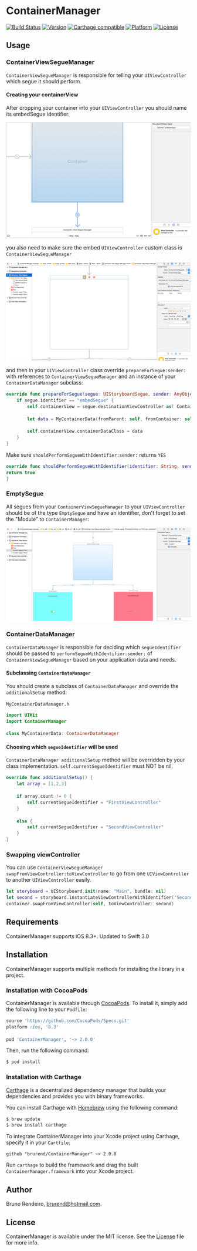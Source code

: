 # ContainerManager

[![Build Status](https://travis-ci.org/brurend/ContainerManager.svg?branch=master)](https://travis-ci.org/brurend/ContainerManager)
[![Version](https://img.shields.io/cocoapods/v/ContainerManager.svg?style=flat)](http://cocoapods.org/pods/ContainerManager)
[![Carthage compatible](https://img.shields.io/badge/Carthage-compatible-4BC51D.svg?style=flat)](https://github.com/Carthage/Carthage)
[![Platform](https://img.shields.io/cocoapods/p/ContainerManager.svg?style=flat)](http://cocoapods.org/pods/ContainerManager)
[![License](https://img.shields.io/cocoapods/l/ContainerManager.svg?style=flat)](http://cocoapods.org/pods/ContainerManager)

## Usage

### ContainerViewSegueManager

`ContainerViewSegueManager` is responsible for telling your `UIViewController` which segue it should perform.

#### Creating your containerView

After dropping your container into your `UIViewController` you should name its embedSegue identifier:

![Screenshots/EmbedSegueSS.png](Screenshots/EmbedSegueSS.png)

you also need to make sure the embed `UIViewController` custom class is `ContainerViewSegueManager`

![Screenshots/ContainerViewSegueManagerSS.png](Screenshots/ContainerViewSegueManagerSS.png)

and then in your `UIViewController` class override `prepareForSegue:sender:` with references to `ContainerViewSegueManager` and
an instance of your `ContainerDataManager` subclass:

```swift
override func prepareForSegue(segue: UIStoryboardSegue, sender: AnyObject?) {
    if segue.identifier == "embedSegue" {
    	self.containerView = segue.destinationViewController as! ContainerViewSegueManager
            
        let data = MyContainerData(fromParent: self, fromContainer: self.containerView)
            
        self.containerView.containerDataClass = data
    }
}
```

Make sure `shouldPerformSegueWithIdentifier:sender:` returns `YES`

```swift
override func shouldPerformSegueWithIdentifier(identifier: String, sender: AnyObject?) -> Bool {
return true
}
```

### EmptySegue

All segues from your `ContainerViewSegueManager` to your `UIViewController` should be of the type `EmptySegue` and have an identifier, don't forget to set the "Module" to `ContainerManager`:

![Screenshots/EmptySegueSS.png](Screenshots/EmptySegueSS.png)

### ContainerDataManager

`ContainerDataManager` is responsible for deciding which `segueIdentifier` should be passed to `performSegueWithIdentifier:sender:` of `ContainerViewSegueManager` based on your application data and needs.

#### Subclassing `ContainerDataManager`

You should create a subclass of `ContainerDataManager` and override the `additionalSetup` method:

`MyContainerDataManager.h`
```swift
import UIKit
import ContainerManager

class MyContainerData: ContainerDataManager
```

#### Choosing which `segueIdentifier` will be used

`ContainerDataManager additionalSetup` method will be overridden by your class implementation. `self.currentSegueIdentifier` must NOT be nil.

```swift
override func additionalSetup() {
    let array = [1,2,3]
        
    if array.count != 0 {
        self.currentSegueIdentifier = "FirstViewController"
    }
            
	else {
        self.currentSegueIdentifier = "SecondViewController"
    }
}
```

### Swapping viewController

You can use `ContainerViewSegueManager swapFromViewController:toViewController` to go from one `UIViewController` to another `UIViewController` easily.

```swift
let storyboard = UIStoryboard.init(name: "Main", bundle: nil)
let second = storyboard.instantiateViewControllerWithIdentifier("SecondViewController")        
container.swapFromViewController(self, toViewController: second)
```

## Requirements

ContainerManager supports iOS 8.3+. Updated to Swift 3.0

## Installation
ContainerManager supports multiple methods for installing the library in a project.

### Installation with CocoaPods

ContainerManager is available through [CocoaPods](http://cocoapods.org). To install
it, simply add the following line to your `Podfile`:

```ruby
source 'https://github.com/CocoaPods/Specs.git'
platform :ios, '8.3'

pod 'ContainerManager', '~> 2.0.0'
```

Then, run the following command:

```bash
$ pod install
```

### Installation with Carthage

[Carthage](https://github.com/Carthage/Carthage) is a decentralized dependency manager that builds your dependencies and provides you with binary frameworks.

You can install Carthage with [Homebrew](http://brew.sh/) using the following command:

```bash
$ brew update
$ brew install carthage
```

To integrate ContainerManager into your Xcode project using Carthage, specify it in your `Cartfile`:

```ogdl
github "brurend/ContainerManager" ~> 2.0.0
```

Run `carthage` to build the framework and drag the built `ContainerManager.framework` into your Xcode project.

## Author

Bruno Rendeiro, brurend@hotmail.com.

## License

ContainerManager is available under the MIT license. See the [License](https://github.com/brurend/ContainerManager/blob/master/LICENSE.md) file for more info.
